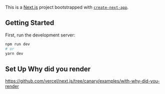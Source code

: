 This is a [Next.js](https://nextjs.org/) project bootstrapped with [`create-next-app`](https://github.com/vercel/next.js/tree/canary/packages/create-next-app).

## Getting Started

First, run the development server:

```bash
npm run dev
# or
yarn dev
```

## Set Up Why did you render

https://github.com/vercel/next.js/tree/canary/examples/with-why-did-you-render
